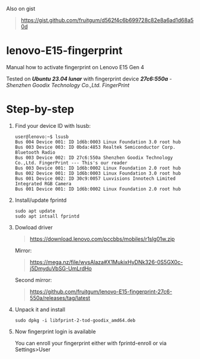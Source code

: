 Also on gist
> https://gist.github.com/fruitgum/d562f4c6b699728c82e8a6ad1d68a50d

# lenovo-E15-fingerprint


Manual how to activate fingerprint on Lenovo E15 Gen 4

Tested on *__Ubuntu 23.04 lunar__* with fingerprint device *__27c6:550a__ - Shenzhen Goodix Technology Co.,Ltd. FingerPrint*


# Step-by-step
1. Find your device ID with lsusb:
   ```
   user@lenovo:~$ lsusb
   Bus 004 Device 001: ID 1d6b:0003 Linux Foundation 3.0 root hub
   Bus 003 Device 003: ID 0bda:4853 Realtek Semiconductor Corp. Bluetooth Radio
   Bus 003 Device 002: ID 27c6:550a Shenzhen Goodix Technology Co.,Ltd. FingerPrint --- This's our reader
   Bus 003 Device 001: ID 1d6b:0002 Linux Foundation 2.0 root hub
   Bus 002 Device 001: ID 1d6b:0003 Linux Foundation 3.0 root hub
   Bus 001 Device 002: ID 30c9:0057 Luxvisions Innotech Limited Integrated RGB Camera
   Bus 001 Device 001: ID 1d6b:0002 Linux Foundation 2.0 root hub
   ```
2. Install/update fprintd
   ```
   sudo apt update
   sudo apt intsall fprintd
   ```
3. Dowload driver
   > https://download.lenovo.com/pccbbs/mobiles/r1slg01w.zip
   
   Mirror:
   > https://mega.nz/file/wysAlaza#X1MukixHyDNk326-0S5GX0c-j5DmyduVbSG-UmLrdHo

   Second mirror:
   > https://github.com/fruitgum/lenovo-E15-fingerprint-27c6-550a/releases/tag/latest
4. Unpack it and install
   ```
   sudo dpkg -i libfprint-2-tod-goodix_amd64.deb
   ```
5. Now fingerprint login is available
   
   You can enroll your fingerprint either with fprintd-enroll or via Settings>User

